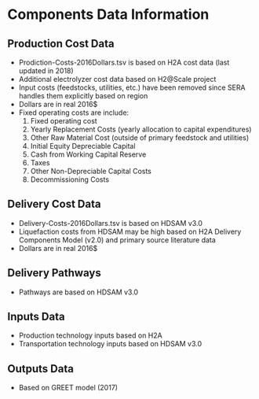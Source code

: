 # Components Data Information

## Production Cost Data
- Prodiction-Costs-2016Dollars.tsv is based on H2A cost data (last updated in 2018)
- Additional electrolyzer cost data based on H2@Scale project
- Input costs (feedstocks, utilities, etc.) have been removed since SERA handles them explicitly based on region
- Dollars are in real 2016$
- Fixed operating costs are include: 
  1. Fixed operating cost
  2. Yearly Replacement Costs (yearly allocation to capital expenditures) 
  3. Other Raw Material Cost (outside of primary feedstock and utilities)
  4. Initial Equity Depreciable Capital
  5. Cash from Working Capital Reserve
  6. Taxes
  7. Other Non-Depreciable Capital Costs
  8. Decommissioning Costs


## Delivery Cost Data
- Delivery-Costs-2016Dollars.tsv is based on HDSAM v3.0
- Liquefaction costs from HDSAM may be high based on H2A Delivery Components Model (v2.0) and primary source literature data
- Dollars are in real 2016$

## Delivery Pathways
- Pathways are based on HDSAM v3.0

## Inputs Data
- Production technology inputs based on H2A
- Transportation technology inputs based on HDSAM v3.0

## Outputs Data
- Based on GREET model (2017)
